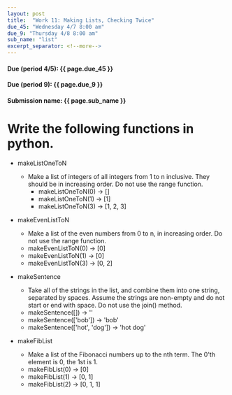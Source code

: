 ```yaml
---
layout: post
title:  "Work 11: Making Lists, Checking Twice"
due_45: "Wednesday 4/7 8:00 am"
due_9: "Thursday 4/8 8:00 am"
sub_name: "list"
excerpt_separator: <!--more-->
---
```


#### Due (period 4/5): {{ page.due_45 }}
#### Due (period 9): {{ page.due_9 }}

#### Submission name: {{ page.sub_name }}
<!--more-->

# Write the following functions in python.
- makeListOneToN
  - Make a list of integers of all integers from 1 to n inclusive. They should be in increasing order. Do not use the range function.
    - makeListOneToN(0) → []
    - makeListOneToN(1) → [1]
    - makeListOneToN(3) → [1, 2, 3]

- makeEvenListToN
  - Make a list of the even numbers from 0 to n, in increasing order. Do not use the range function.
  - makeEvenListToN(0) → [0]
  - makeEvenListToN(1) → [0]
  - makeEvenListToN(3) → [0, 2]

- makeSentence
  - Take all of the strings in the list, and combine them into one string, separated by spaces. Assume the strings are non-empty and do not start or end with space. Do not use the join() method.
  - makeSentence([]) → ''
  - makeSentence(['bob']) → 'bob'
  - makeSentence(['hot', 'dog']) → 'hot dog'

- makeFibList
  - Make a list of the Fibonacci numbers up to the nth term. The 0'th element is 0, the 1st is 1.
  - makeFibList(0) → [0]
  - makeFibList(1) → [0, 1]
  - makeFibList(2) → [0, 1, 1]
